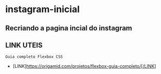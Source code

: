 # instagram-inicial

## Recriando a pagina incial do instagram

## LINK UTEIS
    Guia completo Flexbox CSS
- [LINK]https://origamid.com/projetos/flexbox-guia-completo/[/LINK]
